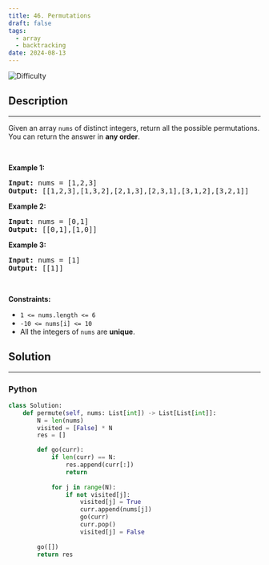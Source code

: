 ```yaml
---
title: 46. Permutations
draft: false
tags: 
  - array
  - backtracking
date: 2024-08-13
---
```


![Difficulty](https://img.shields.io/badge/Difficulty-Medium-blue.svg)

## Description

---
<p>Given an array <code>nums</code> of distinct integers, return all the possible <span data-keyword="permutation-array">permutations</span>. You can return the answer in <strong>any order</strong>.</p>

<p>&nbsp;</p>
<p><strong class="example">Example 1:</strong></p>
<pre><strong>Input:</strong> nums = [1,2,3]
<strong>Output:</strong> [[1,2,3],[1,3,2],[2,1,3],[2,3,1],[3,1,2],[3,2,1]]
</pre><p><strong class="example">Example 2:</strong></p>
<pre><strong>Input:</strong> nums = [0,1]
<strong>Output:</strong> [[0,1],[1,0]]
</pre><p><strong class="example">Example 3:</strong></p>
<pre><strong>Input:</strong> nums = [1]
<strong>Output:</strong> [[1]]
</pre>
<p>&nbsp;</p>
<p><strong>Constraints:</strong></p>

<ul>
	<li><code>1 &lt;= nums.length &lt;= 6</code></li>
	<li><code>-10 &lt;= nums[i] &lt;= 10</code></li>
	<li>All the integers of <code>nums</code> are <strong>unique</strong>.</li>
</ul>


## Solution

---
### Python
``` py title='permutations'
class Solution:
    def permute(self, nums: List[int]) -> List[List[int]]:
        N = len(nums)
        visited = [False] * N
        res = []

        def go(curr):
            if len(curr) == N:
                res.append(curr[:])
                return
            
            for j in range(N):
                if not visited[j]:
                    visited[j] = True
                    curr.append(nums[j])
                    go(curr)
                    curr.pop()
                    visited[j] = False
        
        go([])
        return res

```

